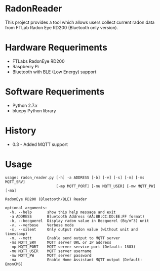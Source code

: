 # RadonReader

This project provides a tool which allows users collect current radon data from FTLab Radon Eye RD200 (Bluetooth only version).


# Hardware Requeriments
- FTLabs RadonEye RD200 
- Raspberry Pi 
- Bluetooth with BLE (Low Energy) support


# Software Requeriments
- Python 2.7.x 
- bluepy Python library


# History
- 0.3 - Added MQTT support


# Usage
<pre><code>usage: radon_reader.py [-h] -a ADDRESS [-b] [-v] [-s] [-m] [-ms MQTT_SRV]
                       [-mp MQTT_PORT] [-mu MQTT_USER] [-mw MQTT_PW] [-ma]

RadonEye RD200 (Bluetooth/BLE) Reader

optional arguments:
  -h, --help       show this help message and exit
  -a ADDRESS       Bluetooth Address (AA:BB:CC:DD:EE:FF format)
  -b, --becquerel  Display radon value in Becquerel (Bq/m^3) unit
  -v, --verbose    Verbose mode
  -s, --silent     Only output radon value (without unit and timestamp)
  -m, --mqtt       Enable send output to MQTT server
  -ms MQTT_SRV     MQTT server URL or IP address
  -mp MQTT_PORT    MQTT server service port (Default: 1883)
  -mu MQTT_USER    MQTT server username
  -mw MQTT_PW      MQTT server password
  -ma              Enable Home Assistant MQTT output (Default: EmonCMS)
 </code></pre>
